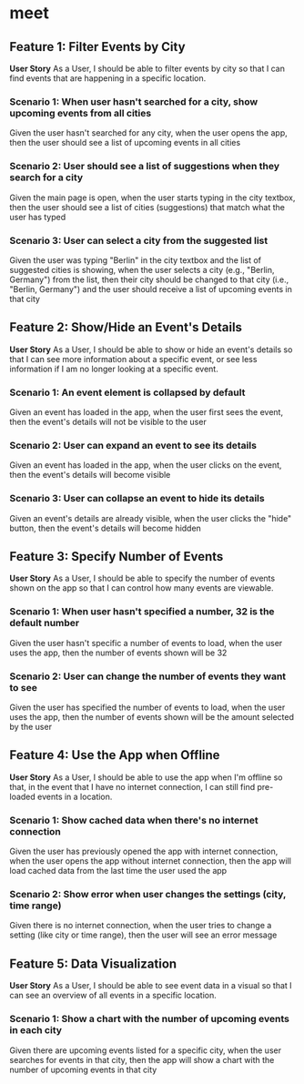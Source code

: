 # meet

## Feature 1: Filter Events by City
**User Story**
As a User, I should be able to filter events by city so that I can find events that are happening in a specific location.
### Scenario 1: When user hasn't searched for a city, show upcoming events from all cities
Given the user hasn't searched for any city, when the user opens the app, then the user should see a list of upcoming events in all cities
### Scenario 2: User should see a list of suggestions when they search for a city
Given the main page is open, when the user starts typing in the city textbox, then the user should see a list of cities (suggestions) that match what the user has typed
### Scenario 3: User can select a city from the suggested list
Given the user was typing "Berlin" in the city textbox and the list of suggested cities is showing, when the user selects a city (e.g., "Berlin, Germany") from the list, then their city should be changed to that city (i.e., "Berlin, Germany") and the user should receive a list of upcoming events in that city
## Feature 2: Show/Hide an Event's Details
**User Story**
As a User, I should be able to show or hide an event's details so that I can see more information about a specific event, or see less information if I am no longer looking at a specific event.
### Scenario 1: An event element is collapsed by default
Given an event has loaded in the app, when the user first sees the event, then the event's details will not be visible to the user
### Scenario 2: User can expand an event to see its details
Given an event has loaded in the app, when the user clicks on the event, then the event's details will become visible
### Scenario 3: User can collapse an event to hide its details
Given an event's details are already visible, when the user clicks the "hide" button, then the event's details will become hidden
## Feature 3: Specify Number of Events
**User Story**
As a User, I should be able to specify the number of events shown on the app so that I can control how many events are viewable.
### Scenario 1: When user hasn't specified a number, 32 is the default number
Given the user hasn't specific a number of events to load, when the user uses the app, then the number of events shown will be 32
### Scenario 2: User can change the number of events they want to see
Given the user has specified the number of events to load, when the user uses the app, then the number of events shown will be the amount selected by the user
## Feature 4: Use the App when Offline
**User Story**
As a User, I should be able to use the app when I'm offline so that, in the event that I have no internet connection, I can still find pre-loaded events in a location.
### Scenario 1: Show cached data when there's no internet connection
Given the user has previously opened the app with internet connection, when the user opens the app without internet connection, then the app will load cached data from the last time the user used the app
### Scenario 2: Show error when user changes the settings (city, time range)
Given there is no internet connection, when the user tries to change a setting (like city or time range), then the user will see an error message
## Feature 5: Data Visualization
**User Story**
As a User, I should be able to see event data in a visual so that I can see an overview of all events in a specific location.
### Scenario 1: Show a chart with the number of upcoming events in each city
Given there are upcoming events listed for a specific city, when the user searches for events in that city, then the app will show a chart with the number of upcoming events in that city
